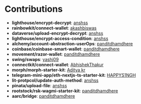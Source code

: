 # Contributions

- **lighthouse/encrypt-decrypt**: [anshss](https://github.com/anshss)
- **rainbowkit/connect-wallet**: [akashbiswas](https://github.com/akashbiswas0)
- **dataverse/upload-encrypt-decrypt**: [anshss](https://github.com/anshss)
- **lighthouse/encrypt-access-condition**: [anshss](https://github.com/anshss)
- **alchemy/account-abstraction-userOps**: [panditdhamdhere](https://github.com/panditdhamdhere)
- **coinbase/coinbase-smart-wallet**: [panditdhamdhere](https://github.com/panditdhamdhere)
- **movement/razor-wallet**: [panditdhamdhere](https://github.com/panditdhamdhere)
- **swing/swaps**: [yashj09](https://github.com/yashj09)
- **connectkit/connect-wallet**: [AbhishekThakur](https://github.com/AbhishekThak344)
- **morph/morph-starter-kit**: [Aditya kr](https://github.com/Adityaakr)
- **telegram-mini-app/eth-nextjs-ts-starter-kit**: [HAPPYS1NGH](https://github.com/HAPPYS1NGH)
- **lit-protpcol/update-auth-method**: [anshss](https://github.com/anshss)
- **pinata/upload-file**: [anshss](https://github.com/anshss)
- **rootstock/rsk-wagmi-starter-kit**: [panditdhamdhere](https://github.com/panditdhamdhere)
- **aarc/bridge**: [panditdhamdhere](https://github.com/panditdhamdhere)
